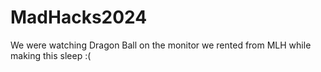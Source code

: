 # MadHacks2024
We were watching Dragon Ball on the monitor we rented from MLH while making this
sleep :(


